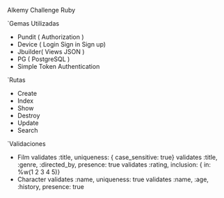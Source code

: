 Alkemy Challenge Ruby

`Gemas Utilizadas
- Pundit ( Authorization )
- Device ( Login Sign in Sign up)
- Jbuilder( Views JSON )
- PG ( PostgreSQL )
- Simple Token Authentication

`Rutas
- Create
- Index
- Show
- Destroy
- Update
- Search

`Validaciones
- Film 
    validates :title, uniqueness: { case_sensitive: true}
    validates :title, :genre, :directed_by, presence: true
    validates :rating, inclusion: { in: %w(1 2 3 4 5)}
- Character
    validates :name, uniqueness: true
    validates :name, :age, :history, presence: true